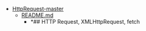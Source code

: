 - <a href = "E:\Node_projects\Node_Way\ArchivTSH_2\ArhivTimur_2\HttpRequest-master\cat.HttpRequest-master\dir.HttpRequest-master.md">HttpRequest-master</a>
    - <a href = "E:\Node_projects\Node_Way\ArchivTSH_2\ArhivTimur_2\HttpRequest-master\README.md">README.md</a>
        - *## HTTP Request, XMLHttpRequest, fetch
